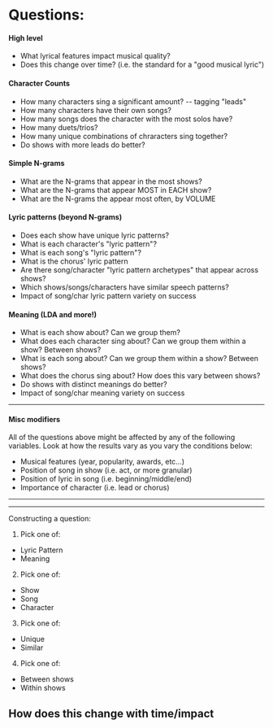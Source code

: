 # Questions:

#### High level
- What lyrical features impact musical quality?
- Does this change over time? (i.e. the standard for a "good musical lyric")

#### Character Counts
- How many characters sing a significant amount? -- tagging "leads"
- How many characters have their own songs?
- How many songs does the character with the most solos have?
- How many duets/trios?
- How many unique combinations of chraracters sing together?
- Do shows with more leads do better?

#### Simple N-grams
- What are the N-grams that appear in the most shows?
- What are the N-grams that appear MOST in EACH show?
- What are the N-grams the appear most often, by VOLUME

#### Lyric patterns (beyond N-grams)
- Does each show have unique lyric patterns? 
- What is each character's "lyric pattern"? 
- What is each song's "lyric pattern"?
- What is the chorus' lyric pattern
- Are there song/character "lyric pattern archetypes" that appear across shows?
- Which shows/songs/characters have similar speech patterns? 
- Impact of song/char lyric pattern variety on success

#### Meaning (LDA and more!)
- What is each show about? Can we group them?
- What does each character sing about? Can we group them within a show? Between shows?
- What is each song about? Can we group them within a show? Between shows?
- What does the chorus sing about? How does this vary between shows?
- Do shows with distinct meanings do better?
- Impact of song/char meaning variety on success

---
#### Misc modifiers
All of the questions above might be affected by any of the following variables. 
Look at how the results vary as you vary the conditions below:

- Musical features (year, popularity, awards, etc...)
- Position of song in show (i.e. act, or more granular)
- Position of lyric in song (i.e. beginning/middle/end)
- Importance of character (i.e. lead or chorus)
---

---
Constructing a question:
1) Pick one of:
* Lyric Pattern
* Meaning

2) Pick one of:
* Show
* Song
* Character

3) Pick one of:
* Unique
* Similar

4) Pick one of:
* Between shows
* Within shows

How does this change with time/impact 
---
